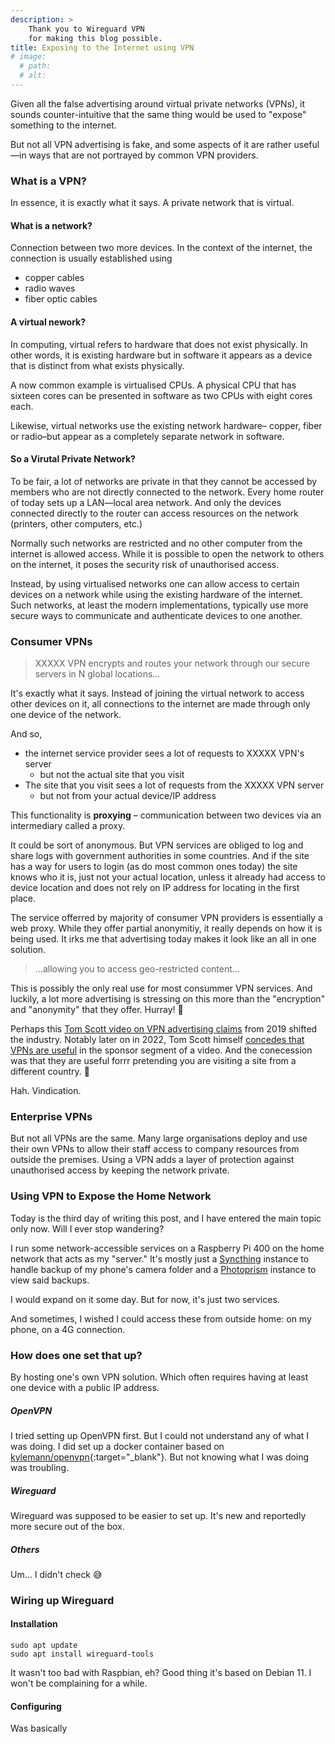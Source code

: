```yaml
---
description: >
    Thank you to Wireguard VPN
    for making this blog possible.
title: Exposing to the Internet using VPN
# image:
  # path:
  # alt:
---
```


Given all the false advertising around virtual private networks
(VPNs), it sounds counter-intuitive that the same thing would
be used to "expose" something to the internet.

But not all VPN advertising is fake, and some aspects of it
are rather useful&mdash;in ways that are not portrayed by
common VPN providers.

### What is a VPN?

In essence, it is exactly what it says. A private network that
is virtual.

#### What is a network?

Connection between two more devices. In the context of the
internet, the connection is usually established using
- copper cables
- radio waves
- fiber optic cables

#### A virtual nework?

In computing, virtual refers to hardware that does not
exist physically. In other words, it is existing hardware
but in software it appears as a device that is distinct
from what exists physically.

A now common example is virtualised CPUs. A physical CPU
that has sixteen cores can be presented in software as two CPUs
with eight cores each.

Likewise, virtual networks use the existing network hardware&ndash;
copper, fiber or radio&ndash;but appear as a completely separate
network in software.

#### So a Virutal Private Network?

To be fair, a lot of networks are private in that they cannot be
accessed by members who are not directly connected to the network.
Every home router of today sets up a LAN&mdash;local area network.
And only the devices connected directly to the router can access
resources on the network (printers, other computers, etc.)

Normally such networks are restricted and no other computer from the
internet is allowed access. While it is possible to open the network
to others on the internet, it poses the security risk of unauthorised
access.

Instead, by using virtualised networks one can allow access to
certain devices on a network while using the existing hardware of
the internet. Such networks, at least the modern implementations,
typically use more secure ways to communicate and authenticate
devices to one another.

### Consumer VPNs

> XXXXX VPN encrypts and routes your network through our secure
> servers in N global locations&hellip;

It's exactly what it says. Instead of joining the virtual network
to access other devices on it, all connections to the internet
are made through only one device of the network.

And so,
- the internet service provider sees a lot of requests
to XXXXX VPN's server
  - but not the actual site that you visit
- The site that you visit sees a lot of requests from the XXXXX
VPN server
  - but not from your actual device/IP address

This functionality is **proxying** &ndash; communication between
two devices via an intermediary called a proxy.

It could be sort of anonymous. But VPN services are obliged to
log and share logs with government authorities in some countries.
And if the site has a way for users to login (as do most
common ones today) the site knows who it is, just not your
actual location, unless it already had access to device location
and does not rely on IP address for locating in the first place.

The service offerred by majority of consumer VPN providers is
essentially a web proxy. While they offer partial
anonymitiy, it really depends on how it is being used.
It irks me that advertising today makes it look like an
all in one solution.

> &hellip;allowing you to access geo-restricted content&hellip;

This is possibly the only real use for most consummer VPN services.
And luckily, a lot more advertising is stressing on this more
than the "encryption" and "anonymity" that they offer. Hurray! 🎊

Perhaps this [Tom Scott video on VPN advertising claims](https://youtu.be/WVDQEoe6ZWY)
from 2019 shifted the industry. Notably later on in 2022, Tom Scott himself
[concedes that VPNs are useful](https://youtu.be/uAdmzyKagvE?t=351)
in the sponsor segment
of a video. And the conecession was that they
are useful forrr pretending you are visiting
a site from a different country. 🥁

Hah. Vindication.

### Enterprise VPNs

But not all VPNs are the same. Many large organisations deploy
and use their own VPNs to allow their staff access to company
resources from outside the premises. Using a VPN adds a layer
of protection against unauthorised access by keeping the
network private.

### Using VPN to Expose the Home Network

Today is the third day of writing this post, and I have entered
the main topic only now. Will I ever stop wandering?

I run some network-accessible services on a Raspberry Pi 400
on the home network that acts as my "server." It's mostly just
a [Syncthing](https://syncthing.net) instance to handle backup
of my phone's camera folder
and a [Photoprism](https://photoprism.app) instance to view
said backups.

I would expand on it some day. But for now, it's just two
services.

And sometimes, I wished I could access these from outside
home: on my phone, on a 4G connection.

### How does one set that up?

By hosting one's own VPN solution. Which often requires
having at least one device with a public IP address.

##### OpenVPN

I tried setting up OpenVPN first. But I could not
understand any of what I was doing. I did set up a docker
container based on [kylemann/openvpn](https://hub.docker.com/r/kylemanna/openvpn/){:target="\_blank"}.
But not knowing what I was doing was troubling.

##### Wireguard

Wireguard was supposed to be easier to set up. It's new
and reportedly more secure out of the box.

##### Others

Um&hellip; I didn't check 😅

### Wiring up Wireguard

#### Installation
```
sudo apt update
sudo apt install wireguard-tools
```
It wasn't too bad with Raspbian, eh? Good thing it's based on
Debian 11. I won't be complaining for a while.

#### Configuring

Was basically 
